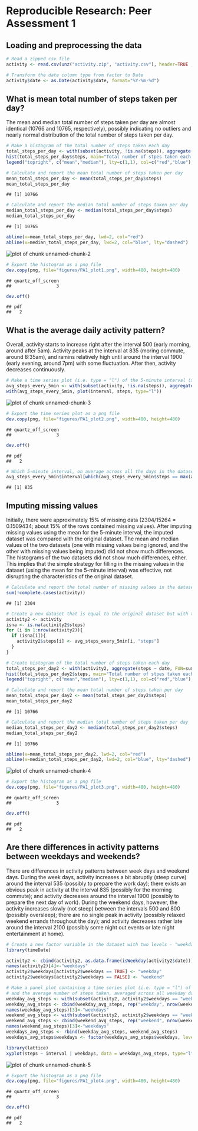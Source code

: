 # Reproducible Research: Peer Assessment 1

## Loading and preprocessing the data

```r
# Read a zipped csv file
activity <- read.csv(unz("activity.zip", "activity.csv"), header=TRUE ,sep=",")

# Transform the date column type from factor to Date
activity$date <- as.Date(activity$date, format="%Y-%m-%d") 
```

## What is mean total number of steps taken per day?
The mean and median total number of steps taken per day are almost identical (10766 and 10765, respectively), possibly indicating no outliers and nearly normal distribution of the total number of steps taken per day. 

```r
# Make a histogram of the total number of steps taken each day
total_steps_per_day <- with(subset(activity, !is.na(steps)), aggregate(steps ~ date, FUN=sum))
hist(total_steps_per_day$steps, main="Total number of stpes taken each day", xlab="Steps", ylab="Frequency", breaks=20)
legend("topright", c("mean","median"), lty=c(1,1), col=c("red","blue"), cex=0.9)

# Calculate and report the mean total number of steps taken per day
mean_total_steps_per_day <- mean(total_steps_per_day$steps)
mean_total_steps_per_day
```

```
## [1] 10766
```

```r
# Calculate and report the median total number of steps taken per day
median_total_steps_per_day <- median(total_steps_per_day$steps)
median_total_steps_per_day
```

```
## [1] 10765
```

```r
abline(v=mean_total_steps_per_day, lwd=2, col="red")
abline(v=median_total_steps_per_day, lwd=2, col="blue", lty="dashed")
```

![plot of chunk unnamed-chunk-2](./PA1_template_files/figure-html/unnamed-chunk-2.png) 

```r
# Export the histogram as a png file
dev.copy(png, file="figures/PA1_plot1.png", width=480, height=480)
```

```
## quartz_off_screen 
##                 3
```

```r
dev.off()
```

```
## pdf 
##   2
```

## What is the average daily activity pattern?
Overall, activity starts to increase right after the interval 500 (early  morning, around after 5am). Activity peaks at the interval at 835 (moring commute, around 8:35am), and ramins relatively high until around the interval 1900 (early evening, around 7pm) with some fluctuation. After then, activity decreases continuously.

```r
# Make a time series plot (i.e. type = "l") of the 5-minute interval (x-axis) and the average number of steps taken, averaged across all days (y-axis)
avg_steps_every_5min <- with(subset(activity, !is.na(steps)), aggregate(steps ~ interval, FUN=mean))
with(avg_steps_every_5min, plot(interval, steps, type="l"))
```

![plot of chunk unnamed-chunk-3](./PA1_template_files/figure-html/unnamed-chunk-3.png) 

```r
# Export the time series plot as a png file
dev.copy(png, file="figures/PA1_plot2.png", width=480, height=480)
```

```
## quartz_off_screen 
##                 3
```

```r
dev.off()
```

```
## pdf 
##   2
```

```r
# Which 5-minute interval, on average across all the days in the dataset, contains the maximum number of steps?
avg_steps_every_5min$interval[which(avg_steps_every_5min$steps == max(avg_steps_every_5min$steps))]
```

```
## [1] 835
```

## Imputing missing values
Initially, there were approximately 15% of missing data (2304/15264 = 0.1509434; about 15% of the rows contained missing values).  After imputing missing values using the mean for the 5-minute interval, the imputed dataset was compared with the original dataset.  The mean and median values of the two datasets (one with missing values being ignored, and the other with missing values being imputed) did not show much differences. The histograms of the two datasets did not show much differences, either.  This implies that the simple strategy for filling in the missing values in the dataset (using the mean for the 5-minute interval) was effective, not disrupting the characteristics of the original dataset.

```r
# Calculate and report the total number of missing values in the dataset (i.e. the total number of rows with NAs)
sum(!complete.cases(activity))
```

```
## [1] 2304
```

```r
# Create a new dataset that is equal to the original dataset but with the missing data filled in (using the mean for the 5-minute interval).
activity2 <- activity
isna <- is.na(activity2$steps)
for (i in 1:nrow(activity2)){
  if (isna[i]){
    activity2$steps[i] <- avg_steps_every_5min[i, "steps"]
  }
}

# Create histogram of the total number of steps taken each day 
total_steps_per_day2 <- with(activity2, aggregate(steps ~ date, FUN=sum))
hist(total_steps_per_day2$steps, main="Total number of stpes taken each day (with Imputed Data)", xlab="Steps", ylab="Frequency", breaks=20)
legend("topright", c("mean","median"), lty=c(1,1), col=c("red","blue"), cex=0.9)

# Calculate and report the mean total number of steps taken per day
mean_total_steps_per_day2 <- mean(total_steps_per_day2$steps)
mean_total_steps_per_day2
```

```
## [1] 10766
```

```r
# Calculate and report the median total number of steps taken per day
median_total_steps_per_day2 <- median(total_steps_per_day2$steps)
median_total_steps_per_day2
```

```
## [1] 10766
```

```r
abline(v=mean_total_steps_per_day2, lwd=2, col="red")
abline(v=median_total_steps_per_day2, lwd=2, col="blue", lty="dashed")
```

![plot of chunk unnamed-chunk-4](./PA1_template_files/figure-html/unnamed-chunk-4.png) 

```r
# Export the histogram as a png file
dev.copy(png, file="figures/PA1_plot3.png", width=480, height=480)
```

```
## quartz_off_screen 
##                 3
```

```r
dev.off()
```

```
## pdf 
##   2
```

## Are there differences in activity patterns between weekdays and weekends?
There are differences in activity patterns between week days and weekend days. During the week days, activity increases a bit abruptly (steep curve) around the interval 535 (possibly to prepare the work day); there exists an obvious peak in activity at the interval 835 (possibly for the morning commute); and activity decreases around the interval 1900 (possibly to prepare the next day of work). During the weekend days, however, the activity increases slowly (not steep) between the intervals 500 and 800 (possibly oversleep); there are no single peak in activity (possibly relaxed weekend errands throughout the day); and activity decreases rather late around the interval 2100 (possibly some night out events or late night entertainment at home). 


```r
# Create a new factor variable in the dataset with two levels - "weekday" and "weekend"
library(timeDate)

activity2 <- cbind(activity2, as.data.frame(isWeekday(activity2$date)))
names(activity2)[4]<-"weekdays"
activity2$weekdays[activity2$weekdays == TRUE] <- "weekday"
activity2$weekdays[activity2$weekdays == FALSE] <- "weekend"

# Make a panel plot containing a time series plot (i.e. type = "l") of the 5-minute interval (x-axis)
# and the average number of steps taken, averaged across all weekday days or weekend days (y-axis). 
weekday_avg_steps <- with(subset(activity2, activity2$weekdays == "weekday"), aggregate(steps ~ interval, FUN=mean))
weekday_avg_steps <- cbind(weekday_avg_steps, rep("weekday", nrow(weekday_avg_steps)))
names(weekday_avg_steps)[3]<-"weekdays"
weekend_avg_steps <- with(subset(activity2, activity2$weekdays == "weekend"), aggregate(steps ~ interval, FUN=mean))
weekend_avg_steps <- cbind(weekend_avg_steps, rep("weekend", nrow(weekend_avg_steps)))
names(weekend_avg_steps)[3]<-"weekdays"
weekdays_avg_steps <- rbind(weekday_avg_steps, weekend_avg_steps)
weekdays_avg_steps$weekdays <- factor(weekdays_avg_steps$weekdays, levels=rev(levels(weekdays_avg_steps$weekdays)) )

library(lattice)
xyplot(steps ~ interval | weekdays, data = weekdays_avg_steps, type="l", layout = c(1, 2))
```

![plot of chunk unnamed-chunk-5](./PA1_template_files/figure-html/unnamed-chunk-5.png) 

```r
# Export the histogram as a png file
dev.copy(png, file="figures/PA1_plot4.png", width=480, height=480)
```

```
## quartz_off_screen 
##                 3
```

```r
dev.off()
```

```
## pdf 
##   2
```

